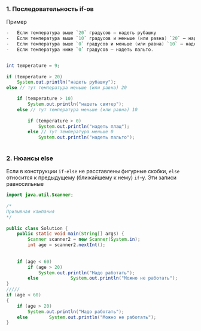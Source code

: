 
### 1. Последовательность if-ов

Пример

```Java
-   Если температура выше `20` градусов — надеть рубашку
-   Если температура выше `10` градусов и меньше (или равна) `20` — надеть свитер
-   Если температура выше `0` градусов и меньше (или равна) `10` — надеть плащ
-   Если температура ниже `0` градусов — надеть пальто.


int temperature = 9;  
  
if (temperature > 20)  
    System.out.println("надеть рубашку");  
else // тут температура меньше (или равна) 20  

    if (temperature > 10)  
        System.out.println("надеть свитер");  
    else // тут температура меньше (или равна) 10  
      
        if (temperature > 0)  
            System.out.println("надеть плащ");  
        else // тут температура меньше 0  
            System.out.println("надеть пальто");  
     
```

### 2. Нюансы else

Если в конструкции `if-else` не расставлены фигурные скобки, `else` относится к предыдущему (ближайшему к нему) `if`-у.
Эти записи равносильные

```Java
import java.util.Scanner;  
  
/*  
Призывная кампания  
*/  
  
public class Solution {  
    public static void main(String[] args) {  
        Scanner scanner2 = new Scanner(System.in);  
        int age = scanner2.nextInt();
  
  
    if (age < 60)  
        if (age > 20)  
            System.out.println("Надо работать");  
        else            System.out.println("Можно не работать");  
}
/////
if (age < 60)  
{  
    if (age > 20)  
        System.out.println("Надо работать");  
    else        System.out.println("Можно не работать");  
}

```